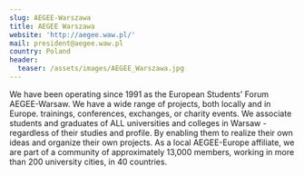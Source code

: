 ```yaml
---
slug: AEGEE-Warszawa
title: AEGEE Warszawa
website: 'http://aegee.waw.pl/'
mail: president@aegee.waw.pl
country: Poland
header:
  teaser: /assets/images/AEGEE_Warszawa.jpg
---
```

We have been operating since 1991 as the European Students' Forum AEGEE-Warsaw. We have a wide range of projects, both locally and in Europe. trainings, conferences, exchanges, or charity events. We associate students and graduates of ALL universities and colleges in Warsaw - regardless of their studies and profile. By enabling them to realize their own ideas and organize their own projects. As a local AEGEE-Europe affiliate, we are part of a community of approximately 13,000 members, working in more than 200 university cities, in 40 countries.
